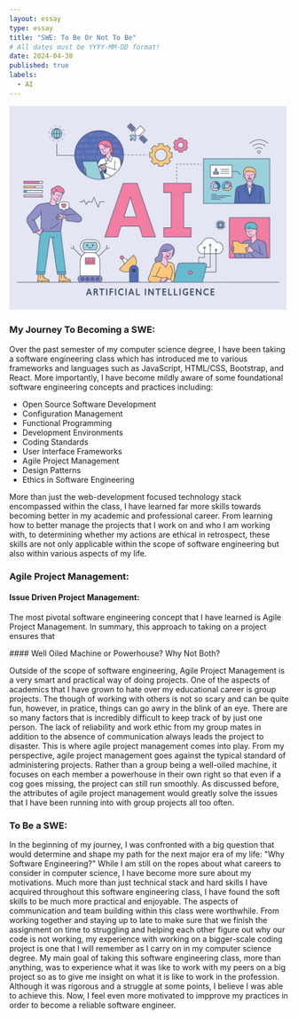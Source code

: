 ```yaml
---
layout: essay
type: essay
title: "SWE: To Be Or Not To Be"
# All dates must be YYYY-MM-DD format!
date: 2024-04-30
published: true
labels:
  - AI
---
```

<img  width="500px" 
      src="../img/AI.jpg" 
      class="rounded mx-auto d-block" >
### My Journey To Becoming a SWE:
  <p>Over the past semester of my computer science degree, I have been taking a software engineering class which has introduced me to various frameworks and languages such as JavaScript, HTML/CSS, Bootstrap, and React. More importantly, I have become mildly aware of some foundational software engineering concepts and practices including:</p>
  <ul>
    <li> Open Source Software Development </li>
    <li> Configuration Management </li>
    <li> Functional Programming </li>
    <li> Development Environments </li>
    <li> Coding Standards </li>
    <li> User Interface Frameworks </li>
    <li> Agile Project Management </li>
    <li> Design Patterns </li>
    <li> Ethics in Software Engineering </li>
  </ul>

  <p>More than just the web-development focused technology stack encompassed within the class, I have learned far more skills towards becoming better in my academic and professional career. From learning how to better manage the projects that I work on and who I am working with, to determining whether my actions are ethical in retrospect, these skills are not only applicable within the scope of software engineering but also within various aspects of my life. </p>

### Agile Project Management:
  #### Issue Driven Project Management:
  <p>The most pivotal software engineering concept that I have learned is Agile Project Management. In summary, this approach to taking on a project ensures that </p>
  #### Well Oiled Machine or Powerhouse? Why Not Both?
  <p>Outside of the scope of software engineering, Agile Project Management is a very smart and practical way of doing projects. One of the aspects of academics that I have grown to hate over my educational career is group projects. The though of working with others is not so scary and can be quite fun, however, in pratice, things can go awry in the blink of an eye. There are so many factors that is incredibly difficult to keep track of by just one person. The lack of reliability and work ethic from my group mates in addition to the absence of communication always leads the project to disaster. This is where agile project management comes into play. From my perspective, agile project management goes against the typical standard of administering projects. Rather than a group being a well-oiled machine, it focuses on each member a powerhouse in their own right so that even if a cog goes missing, the project can still run smoothly. As discussed before, the attributes of agile project management would greatly solve the issues that I have been running into with group projects all too often.</p>

### To Be a SWE:
  <p>In the beginning of my journey, I was confronted with a big question that would determine and shape my path for the next major era of my life: "Why Software Engineering?" While I am still on the ropes about what careers to consider in computer science, I have become more sure about my motivations. Much more than just technical stack and hard skills I have acquired throughout this software engineering class, I have found the soft skills to be much more practical and enjoyable. The aspects of communication and team building within this class were worthwhile. From working together and staying up to late to make sure that we finish the assignment on time to struggling and helping each other figure out why our code is not working, my experience with working on a bigger-scale coding project is one that I will remember as I carry on in my computer science degree. My main goal of taking this software engineering class, more than anything, was to experience what it was like to work with my peers on a big project so as to give me insight on what it is like to work in the profession. Although it was rigorous and a struggle at some points, I believe I was able to achieve this. Now, I feel even more motivated to impprove my practices in order to become a reliable software engineer. </p>

